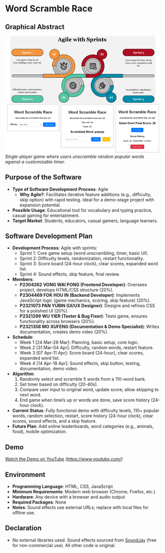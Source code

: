 # Word Scramble Race

## Graphical Abstract
![Game Screenshot](screenshot.png)  
*Single-player game where users unscramble random popular words against a customizable timer.*

## Purpose of the Software
- **Type of Software Development Process**: Agile  
  - **Why Agile?**: Facilitates iterative feature additions (e.g., difficulty, skip option) with rapid testing. Ideal for a demo-stage project with expansion potential.
- **Possible Usage**: Educational tool for vocabulary and typing practice, casual gaming for entertainment.  
- **Target Market**: Students, educators, casual gamers, language learners.

## Software Development Plan
- **Development Process**: Agile with sprints:  
  - Sprint 1: Core game setup (word unscrambling, timer, basic UI).  
  - Sprint 2: Difficulty levels, randomization, restart functionality.  
  - Sprint 3: Score board (24-hour clock), clear scores, expanded word list.  
  - Sprint 4: Sound effects, skip feature, final review.  
- **Members**:  
  - **P2304262 VONG WAI PONG (Frontend Developer)**: Oversees project, develops HTML/CSS structure (20%).  
  - **P2304469 FOK HOU IN (Backend Developer)**: Implements JavaScript logic (game mechanics, scoring, skip feature) (20%).  
  - **P2321073 PAN YUBIN (UI/UX Designer)**: Designs and refines CSS for a polished UI (20%).  
  - **P2321299 WU YIER (Tester & Bug Fixer)**: Tests game, ensures functionality across browsers (20%).  
  - **P2321358 MO XUFENG (Documentation & Demo Specialist)**: Writes documentation, creates demo video (20%).
- **Schedule**:  
  - Week 1 [24 Mar-28 Mar]: Planning, basic setup, core logic.  
  - Week 2 [31 Mar-04 Apr]: Difficulty, random words, restart feature.  
  - Week 3 [07 Apr-11 Apr]: Score board (24-hour), clear scores, expanded word list.  
  - Week 4 [14 Apr-18 Apr]: Sound effects, skip button, testing, documentation, demo video.
- **Algorithm**:  
  1. Randomly select and scramble 5 words from a 110-word bank.  
  2. Set timer based on difficulty (20-40s).  
  3. Compare user input to original word, update score; allow skipping to next word.  
  4. End game when time’s up or words are done, save score history (24-hour clock).
- **Current Status**: Fully functional demo with difficulty levels, 110+ popular words, random selection, restart, score history (24-hour clock), clear scores, sound effects, and a skip feature.  
- **Future Plan**: Add online leaderboards, word categories (e.g., animals, food), mobile optimization.

## Demo
[Watch the Demo on YouTube](#) *(https://www.youtube.com/)*

## Environment
- **Programming Language**: HTML, CSS, JavaScript  
- **Minimum Requirements**: Modern web browser (Chrome, Firefox, etc.)  
- **Hardware**: Any device with a browser and audio output  
- **Required Packages**: None
- **Notes**: Sound effects use external URLs; replace with local files for offline use.

## Declaration
- No external libraries used. Sound effects sourced from [SoundJay](https://www.soundjay.com) (free for non-commercial use). All other code is original.
